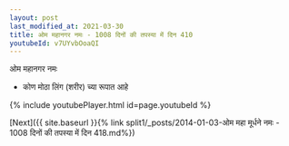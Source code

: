 ```yaml
---
layout: post
last_modified_at: 2021-03-30
title: ओम महानगर नमः - 1008 दिनों की तपस्या में दिन 410
youtubeId: v7UYvbOoaQI
---
```

 
 
 ओम महानगर नमः  
 
 -  कोण मोठा लिंग (शरीर) च्या रूपात आहे 
 
  
 
  
 
 
 
 
 
 


{% include youtubePlayer.html id=page.youtubeId %}
 
[Next]({{ site.baseurl }}{% link  split1/_posts/2014-01-03-ओम महा मूर्धने नमः - 1008 दिनों की तपस्या में दिन 418.md%})
 
